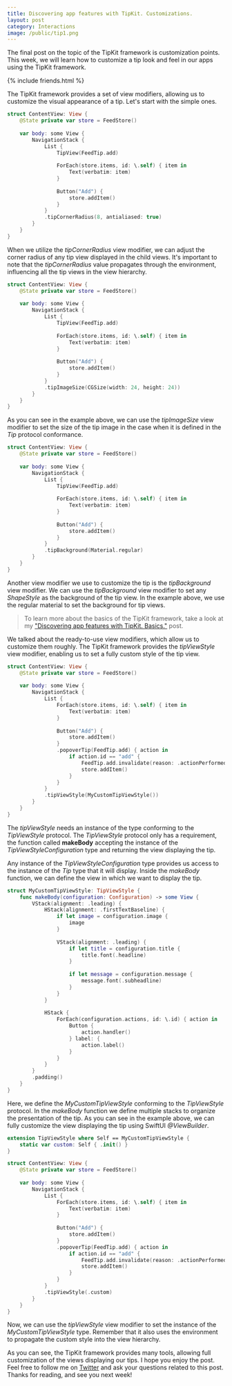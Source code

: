 ```yaml
---
title: Discovering app features with TipKit. Customizations.
layout: post
category: Interactions
image: /public/tip1.png
---
```


The final post on the topic of the TipKit framework is customization points. This week, we will learn how to customize a tip look and feel in our apps using the TipKit framework.

{% include friends.html %}

The TipKit framework provides a set of view modifiers, allowing us to customize the visual appearance of a tip. Let's start with the simple ones.

```swift
struct ContentView: View {
    @State private var store = FeedStore()
    
    var body: some View {
        NavigationStack {
            List {
                TipView(FeedTip.add)
                
                ForEach(store.items, id: \.self) { item in
                    Text(verbatim: item)
                }
                
                Button("Add") {
                    store.addItem()
                }
            }
            .tipCornerRadius(8, antialiased: true)
        }
    }
}
```

When we utilize the *tipCornerRadius* view modifier, we can adjust the corner radius of any tip view displayed in the child views. It's important to note that the *tipCornerRadius* value propagates through the environment, influencing all the tip views in the view hierarchy.

```swift
struct ContentView: View {
    @State private var store = FeedStore()
    
    var body: some View {
        NavigationStack {
            List {
                TipView(FeedTip.add)
                
                ForEach(store.items, id: \.self) { item in
                    Text(verbatim: item)
                }
                
                Button("Add") {
                    store.addItem()
                }
            }
            .tipImageSize(CGSize(width: 24, height: 24))
        }
    }
}
```

As you can see in the example above, we can use the *tipImageSize* view modifier to set the size of the tip image in the case when it is defined in the *Tip* protocol conformance.

```swift
struct ContentView: View {
    @State private var store = FeedStore()
    
    var body: some View {
        NavigationStack {
            List {
                TipView(FeedTip.add)
                
                ForEach(store.items, id: \.self) { item in
                    Text(verbatim: item)
                }
                
                Button("Add") {
                    store.addItem()
                }
            }
            .tipBackground(Material.regular)
        }
    }
}
```

Another view modifier we use to customize the tip is the *tipBackground* view modifier. We can use the *tipBackground* view modifier to set any *ShapeStyle* as the background of the tip view. In the example above, we use the regular material to set the background for tip views.

> To learn more about the basics of the TipKit framework, take a look at my ["Discovering app features with TipKit. Basics."](/2024/05/07/discovering-app-features-with-tipkit-basics/) post.

We talked about the ready-to-use view modifiers, which allow us to customize them roughly. The TipKit framework provides the *tipViewStyle* view modifier, enabling us to set a fully custom style of the tip view.

```swift
struct ContentView: View {
    @State private var store = FeedStore()
    
    var body: some View {
        NavigationStack {
            List {
                ForEach(store.items, id: \.self) { item in
                    Text(verbatim: item)
                }
                
                Button("Add") {
                    store.addItem()
                }
                .popoverTip(FeedTip.add) { action in
                    if action.id == "add" {
                        FeedTip.add.invalidate(reason: .actionPerformed)
                        store.addItem()
                    }
                }
            }
            .tipViewStyle(MyCustomTipViewStyle())
        }
    }
}
```

The *tipViewStyle* needs an instance of the type conforming to the *TipViewStyle* protocol. The *TipViewStyle* protocol only has a requirement, the function called **makeBody** accepting the instance of the *TipViewStyleConfiguration* type and returning the view displaying the tip.

Any instance of the *TipViewStyleConfiguration* type provides us access to the instance of the *Tip* type that it will display. Inside the *makeBody* function, we can define the view in which we want to display the tip.

```swift
struct MyCustomTipViewStyle: TipViewStyle {
    func makeBody(configuration: Configuration) -> some View {
        VStack(alignment: .leading) {
            HStack(alignment: .firstTextBaseline) {
                if let image = configuration.image {
                    image
                }
                
                VStack(alignment: .leading) {
                    if let title = configuration.title {
                        title.font(.headline)
                    }
                    
                    if let message = configuration.message {
                        message.font(.subheadline)
                    }
                }
            }
            
            HStack {
                ForEach(configuration.actions, id: \.id) { action in
                    Button {
                        action.handler()
                    } label: {
                        action.label()
                    }
                }
            }
        }
        .padding()
    }
}
```

Here, we define the *MyCustomTipViewStyle* conforming to the *TipViewStyle* protocol. In the *makeBody* function we define multiple stacks to organize the presentation of the tip. As you can see in the example above, we can fully customize the view displaying the tip using SwiftUI *@ViewBuilder*.

```swift
extension TipViewStyle where Self == MyCustomTipViewStyle {
    static var custom: Self { .init() }
}

struct ContentView: View {
    @State private var store = FeedStore()
    
    var body: some View {
        NavigationStack {
            List {
                ForEach(store.items, id: \.self) { item in
                    Text(verbatim: item)
                }
                
                Button("Add") {
                    store.addItem()
                }
                .popoverTip(FeedTip.add) { action in
                    if action.id == "add" {
                        FeedTip.add.invalidate(reason: .actionPerformed)
                        store.addItem()
                    }
                }
            }
            .tipViewStyle(.custom)
        }
    }
}
```

Now, we can use the *tipViewStyle* view modifier to set the instance of the *MyCustomTipViewStyle* type. Remember that it also uses the environment to propagate the custom style into the view hierarchy.

As you can see, the TipKit framework provides many tools, allowing full customization of the views displaying our tips. I hope you enjoy the post. Feel free to follow me on [Twitter](https://twitter.com/mecid) and ask your questions related to this post. Thanks for reading, and see you next week!
